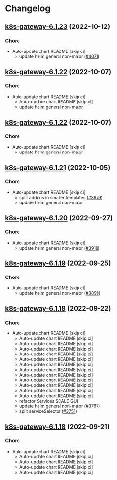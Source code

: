 # Changelog



## [k8s-gateway-6.1.23](https://github.com/truecharts/charts/compare/k8s-gateway-6.1.22...k8s-gateway-6.1.23) (2022-10-12)

### Chore

- Auto-update chart README [skip ci]
  - update helm general non-major ([#4071](https://github.com/truecharts/charts/issues/4071))




## [k8s-gateway-6.1.22](https://github.com/truecharts/charts/compare/k8s-gateway-6.1.21...k8s-gateway-6.1.22) (2022-10-07)

### Chore

- Auto-update chart README [skip ci]
  - Auto-update chart README [skip ci]
  - update helm general non-major




## [k8s-gateway-6.1.22](https://github.com/truecharts/charts/compare/k8s-gateway-6.1.21...k8s-gateway-6.1.22) (2022-10-07)

### Chore

- Auto-update chart README [skip ci]
  - update helm general non-major




## [k8s-gateway-6.1.21](https://github.com/truecharts/charts/compare/k8s-gateway-6.1.20...k8s-gateway-6.1.21) (2022-10-05)

### Chore

- Auto-update chart README [skip ci]
  - split addons in smaller templates ([#3979](https://github.com/truecharts/charts/issues/3979))
  - update helm general non-major




## [k8s-gateway-6.1.20](https://github.com/truecharts/charts/compare/k8s-gateway-6.1.19...k8s-gateway-6.1.20) (2022-09-27)

### Chore

- Auto-update chart README [skip ci]
  - update helm general non-major ([#3918](https://github.com/truecharts/charts/issues/3918))




## [k8s-gateway-6.1.19](https://github.com/truecharts/charts/compare/k8s-gateway-6.1.18...k8s-gateway-6.1.19) (2022-09-25)

### Chore

- Auto-update chart README [skip ci]
  - update helm general non-major ([#3898](https://github.com/truecharts/charts/issues/3898))




## [k8s-gateway-6.1.18](https://github.com/truecharts/charts/compare/k8s-gateway-6.1.17...k8s-gateway-6.1.18) (2022-09-22)

### Chore

- Auto-update chart README [skip ci]
  - Auto-update chart README [skip ci]
  - Auto-update chart README [skip ci]
  - Auto-update chart README [skip ci]
  - Auto-update chart README [skip ci]
  - Auto-update chart README [skip ci]
  - Auto-update chart README [skip ci]
  - Auto-update chart README [skip ci]
  - Auto-update chart README [skip ci]
  - Auto-update chart README [skip ci]
  - Auto-update chart README [skip ci]
  - Auto-update chart README [skip ci]
  - Auto-update chart README [skip ci]
  - refactor Services SCALE GUI
  - update helm general non-major ([#3767](https://github.com/truecharts/charts/issues/3767))
  - split serviceSelector ([#3751](https://github.com/truecharts/charts/issues/3751))




## [k8s-gateway-6.1.18](https://github.com/truecharts/charts/compare/k8s-gateway-6.1.17...k8s-gateway-6.1.18) (2022-09-21)

### Chore

- Auto-update chart README [skip ci]
  - Auto-update chart README [skip ci]
  - Auto-update chart README [skip ci]
  - Auto-update chart README [skip ci]
  - Auto-update chart README [skip ci]

